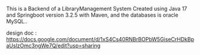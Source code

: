This is a Backend of a LibraryManagement System Created using Java 17 and Springboot version 3.2.5 with Maven, and the databases is oracle MySQL..

design doc :  https://docs.google.com/document/d/1xS4Cs40RNBrBOPbW5GiseCrHDkBpaUslzOmc3ngWe7Q/edit?usp=sharing

